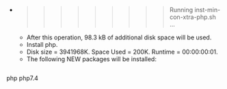 * >>>>>>>>> Running inst-min-con-xtra-php.sh ...
  * After this operation, 98.3 kB of additional disk space will be used.
  * Install php.
  * Disk size = 3941968K. Space Used = 200K. Runtime = 00:00:00:01.
  * The following NEW packages will be installed:
  ```bash
php php7.4
  ```

